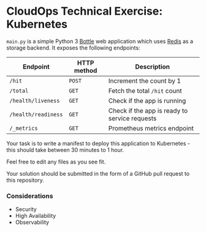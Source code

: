 # CloudOps Technical Exercise: Kubernetes

`main.py` is a simple Python 3 [Bottle](https://bottlepy.org/) web application which uses [Redis](https://redis.io/) as a storage backend. It exposes the following endpoints:

| Endpoint            | HTTP method | Description                                   |
| ------------------- | ----------- | --------------------------------------------- |
| `/hit`              | `POST`      | Increment the count by 1                      |
| `/total`            | `GET`       | Fetch the total `/hit` count                  |
| `/health/liveness`  | `GET`       | Check if the app is running                   |
| `/health/readiness` | `GET`       | Check if the app is ready to service requests |
| `/_metrics`         | `GET`       | Prometheus metrics endpoint                   |

Your task is to write a manifest to deploy this application to Kubernetes - this should take between 30 minutes to 1 hour.

Feel free to edit any files as you see fit.

Your solution should be submitted in the form of a GitHub pull request to this repository.

### Considerations

- Security
- High Availability
- Observability
